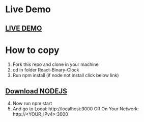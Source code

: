 # Live Demo

## <a href="https://tinyurl.com/y9oxgnlr">LIVE DEMO</a>

# How to copy

1. Fork this repo and clone in your machine
2. cd in folder React-Binary-Clock
3. Run npm install (if node not install click below link)

## <a href="https://nodejs.org/en/">Download NODEJS</a>

4. Now run npm start
5. And go to Local: http://localhost:3000
   OR
   On Your Network: http://<YOUR_IPv4>:3000
